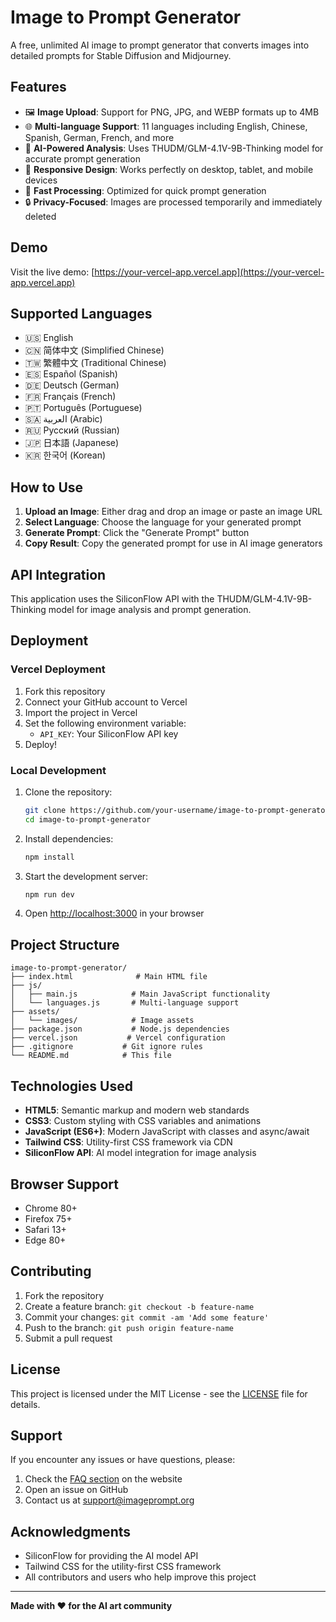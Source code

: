 # Image to Prompt Generator

A free, unlimited AI image to prompt generator that converts images into detailed prompts for Stable Diffusion and Midjourney.

## Features

- 🖼️ **Image Upload**: Support for PNG, JPG, and WEBP formats up to 4MB
- 🌐 **Multi-language Support**: 11 languages including English, Chinese, Spanish, German, French, and more
- 🎯 **AI-Powered Analysis**: Uses THUDM/GLM-4.1V-9B-Thinking model for accurate prompt generation
- 📱 **Responsive Design**: Works perfectly on desktop, tablet, and mobile devices
- 🚀 **Fast Processing**: Optimized for quick prompt generation
- 🔒 **Privacy-Focused**: Images are processed temporarily and immediately deleted

## Demo

Visit the live demo: [https://your-vercel-app.vercel.app](https://your-vercel-app.vercel.app)

## Supported Languages

- 🇺🇸 English
- 🇨🇳 简体中文 (Simplified Chinese)
- 🇹🇼 繁體中文 (Traditional Chinese)
- 🇪🇸 Español (Spanish)
- 🇩🇪 Deutsch (German)
- 🇫🇷 Français (French)
- 🇵🇹 Português (Portuguese)
- 🇸🇦 العربية (Arabic)
- 🇷🇺 Русский (Russian)
- 🇯🇵 日本語 (Japanese)
- 🇰🇷 한국어 (Korean)

## How to Use

1. **Upload an Image**: Either drag and drop an image or paste an image URL
2. **Select Language**: Choose the language for your generated prompt
3. **Generate Prompt**: Click the "Generate Prompt" button
4. **Copy Result**: Copy the generated prompt for use in AI image generators

## API Integration

This application uses the SiliconFlow API with the THUDM/GLM-4.1V-9B-Thinking model for image analysis and prompt generation.

## Deployment

### Vercel Deployment

1. Fork this repository
2. Connect your GitHub account to Vercel
3. Import the project in Vercel
4. Set the following environment variable:
   - `API_KEY`: Your SiliconFlow API key
5. Deploy!

### Local Development

1. Clone the repository:
   ```bash
   git clone https://github.com/your-username/image-to-prompt-generator.git
   cd image-to-prompt-generator
   ```

2. Install dependencies:
   ```bash
   npm install
   ```

3. Start the development server:
   ```bash
   npm run dev
   ```

4. Open [http://localhost:3000](http://localhost:3000) in your browser

## Project Structure

```
image-to-prompt-generator/
├── index.html              # Main HTML file
├── js/
│   ├── main.js            # Main JavaScript functionality
│   └── languages.js       # Multi-language support
├── assets/
│   └── images/            # Image assets
├── package.json           # Node.js dependencies
├── vercel.json           # Vercel configuration
├── .gitignore           # Git ignore rules
└── README.md            # This file
```

## Technologies Used

- **HTML5**: Semantic markup and modern web standards
- **CSS3**: Custom styling with CSS variables and animations
- **JavaScript (ES6+)**: Modern JavaScript with classes and async/await
- **Tailwind CSS**: Utility-first CSS framework via CDN
- **SiliconFlow API**: AI model integration for image analysis

## Browser Support

- Chrome 80+
- Firefox 75+
- Safari 13+
- Edge 80+

## Contributing

1. Fork the repository
2. Create a feature branch: `git checkout -b feature-name`
3. Commit your changes: `git commit -am 'Add some feature'`
4. Push to the branch: `git push origin feature-name`
5. Submit a pull request

## License

This project is licensed under the MIT License - see the [LICENSE](LICENSE) file for details.

## Support

If you encounter any issues or have questions, please:

1. Check the [FAQ section](https://your-vercel-app.vercel.app/#assistance) on the website
2. Open an issue on GitHub
3. Contact us at support@imageprompt.org

## Acknowledgments

- SiliconFlow for providing the AI model API
- Tailwind CSS for the utility-first CSS framework
- All contributors and users who help improve this project

---

**Made with ❤️ for the AI art community**
